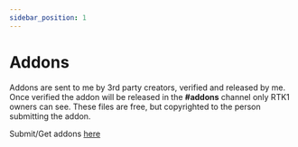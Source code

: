 ```yaml
---
sidebar_position: 1
---
```


# Addons

Addons are sent to me by 3rd party creators, verified and released by me.
Once verified the addon will be released in the **#addons** channel only RTK1 owners can see.
These files are free, but copyrighted to the person submitting the addon.

Submit/Get addons [here](https://ruixey.github.io/discord)